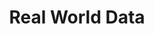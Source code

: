 ---
layout: photo_set
title: Real World Data
permalink: /updates/ceb_rwd/
time: 28th September, 2022
company: Mahidol University, Thailand
description: "CEB-RAMA-MU hosted Dr. Olivia Wu from Glasgow University and various academics across Thailand to discuss on the topic of research using real world data. I was invited for participation as a speaker under the topic “Real World Data in Ramathibodi Hospital” to share our experience of extracting and curating medical data from Electronic Health Records."

photos:
    set: ceb_rwd
    size: 5
---